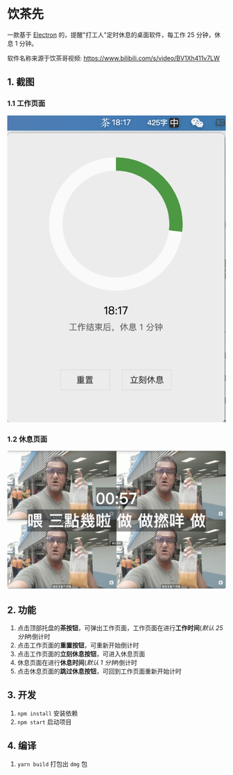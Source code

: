 # 饮茶先

一款基于 [Electron](https://github.com/electron/electron) 的，提醒"打工人"定时休息的桌面软件，每工作 25 分钟，休息 1 分钟。

软件名称来源于饮茶哥视频: https://www.bilibili.com/s/video/BV1Xh411v7LW

## 1. 截图

### 1.1 工作页面

![20210704202932](https://raw.githubusercontent.com/yes1am/PicBed/master/img/20210704202932.png)

### 1.2 休息页面

![20210704203007](https://raw.githubusercontent.com/yes1am/PicBed/master/img/20210704203007.png)

## 2. 功能

1. 点击顶部托盘的**茶按钮**，可弹出工作页面，工作页面在进行**工作时间**(*默认 25 分钟*)倒计时
2. 点击工作页面的**重置按钮**，可重新开始倒计时
3. 点击工作页面的**立刻休息按钮**，可进入休息页面
4. 休息页面在进行**休息时间**(*默认 1 分钟*)倒计时
5. 点击休息页面的**跳过休息按钮**，可回到工作页面重新开始计时

## 3. 开发

1. `npm install` 安装依赖
2. `npm start` 启动项目

## 4. 编译

1. `yarn build` 打包出 `dmg` 包
